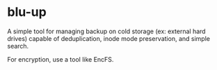 # blu-up
A simple tool for managing backup on cold storage (ex: external hard drives) capable of deduplication, inode mode preservation, and simple search.

For encryption, use a tool like EncFS.